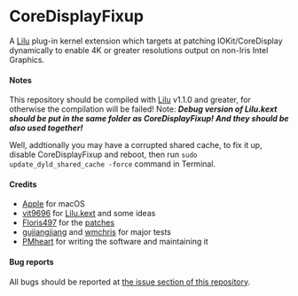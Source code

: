 CoreDisplayFixup
===================

A [Lilu](https://github.com/vit9696/Lilu) plug-in kernel extension which targets at patching IOKit/CoreDisplay dynamically to enable 4K or greater resolutions output on non-Iris Intel Graphics.

#### Notes
This repository should be compiled with [Lilu](https://github.com/vit9696/Lilu) v1.1.0 and greater, for otherwise the compilation will be failed! 
Note: ***Debug version of Lilu.kext should be put in the same folder as CoreDisplayFixup! And they should be also used together!***

Well, addtionally you may have a corrupted shared cache, to fix it up, disable CoreDisplayFixup and reboot, then run ```sudo update_dyld_shared_cache -force``` command in Terminal.

#### Credits
- [Apple](https://www.apple.com) for macOS  
- [vit9696](https://github.com/vit9696) for [Lilu.kext](https://github.com/vit9696/Lilu) and some ideas
- [Floris497](https://github.com/Floris497) for the [patches](https://github.com/Floris497/mac-pixel-clock-patch-v2)
- [gujiangjiang](https://github.com/gujiangjiang) and [wmchris](https://github.com/wmchris) for major tests
- [PMheart](https://github.com/PMheart) for writing the software and maintaining it

#### Bug reports
All bugs should be reported at [the issue section of this repository](https://github.com/PMheart/CoreDisplayFixup/issues).
